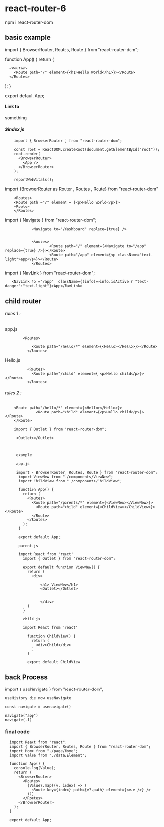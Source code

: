 # react-router-6

 npm i react-router-dom

## basic example


import { BrowserRouter, Routes, Route } from "react-router-dom";

function App() {
  return (
   
      <Routes>
        <Route path="/" element={<h1>Hello World</h1>}></Route>
      </Routes>
  
  );
}

export default App;


#### Link to 
 <Link to="/app"> something </Link>


##### $index js 

        import { BrowserRouter } from "react-router-dom";

        const root = ReactDOM.createRoot(document.getElementById("root"));
        root.render(
          <BrowserRouter>
            <App />
          </BrowserRouter>
        );

        reportWebVitals();





import {BrowserRouter as Router , Routes , Route} from "react-router-dom"

       
        <Routes>
        <Route path ="/" element = {<p>Hello world</p>}>
        <Route>
        </Routes>

import { Navigate } from "react-router-dom";

                <Navigate to="/dashboard" replace={true} />


                <Routes>
                        <Route path="/" element={<Navigate to="/app" replace={true} />}></Route>
                        <Route path="/app" element={<p className="text-light">app</p>}></Route>
                </Routes>
   
   
   
   import { NavLink } from "react-router-dom";
             
                
       <NavLink to ="/app"  className={(info)=>info.isActive ? "text-danger":"text-light"}>App</NavLink>
  
  
  ## child router
  
 ######  rules 1 : 
  
  app.js 
  
            <Routes>
              
                <Route path="/hello/*" element={<Hello></Hello>}></Route>
              </Routes>
              
   Hello.js
   
              <Routes>
                <Route path="/child" element={ <p>Hello child</p>}></Route>
              </Routes>
              
    
######  rules 2 : 

        <Route path="/hello/*" element={<Hello></Hello>}>
                  <Route path="child" element={<p>Hello child</p>}></Route>
        </Route>
        
        import { Outlet } from "react-router-dom";
        
         <Outlet></Outlet>



         example 

         app.js 
         
         import { BrowserRouter, Routes, Route } from "react-router-dom";
          import ViewNew from "./components/ViewNew";
          import ChildView from "./components/ChildView";
          
          function App() {
            return (
              <Routes>
                <Route path="/parents/*" element={<ViewNew></ViewNew>}>
                  <Route path="child" element={<ChildView></ChildView>}></Route>
                </Route>
              </Routes>
            );
          }
          
          export default App;

          parent.js

          import React from 'react'
            import { Outlet } from "react-router-dom";
            
            export default function ViewNew() {
              return (
                <div>
            
                    <h1> ViewNew</h1>
                    <Outlet></Outlet>
                   
                    
                    </div>
              )
            }

            child.js

            import React from 'react'

              function ChildView() {
                return (
                  <div>Child</div>
                )
              }
              
              export default ChildView


         
         
## back Process 
import { useNavigate } from "react-router-dom";

    useHistory die now useNavigate
    
    const navigate = usenavigate()
    
    navigate("app")
    navigate(-1)


### final code 

      
      import React from "react";
      import { BrowserRouter, Routes, Route } from "react-router-dom";
      import Home from "./page/Home";
      import Value from "./data/Element";
      
      function App() {
        console.log(Value);
        return (
          <BrowserRouter>
            <Routes>
              {Value?.map((v, index) => (
                <Route key={index} path={v?.path} element={<v.e />} />
              ))}
            </Routes>
          </BrowserRouter>
        );
      }
      
      export default App;

    
    
    
    
         


       
